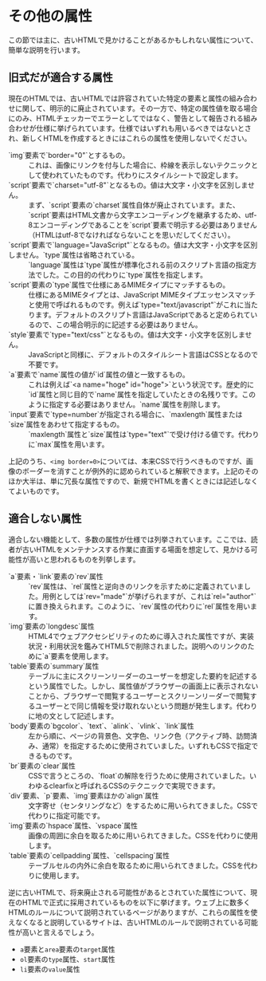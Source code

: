 # その他の属性

この節では主に、古いHTMLで見かけることがあるかもしれない属性について、簡単な説明を行います。

## 旧式だが適合する属性

現在のHTMLでは、古いHTMLでは許容されていた特定の要素と属性の組み合わせに関して、明示的に廃止されています。その一方で、特定の属性値を取る場合にのみ、HTMLチェッカーでエラーとしてではなく、警告として報告される組み合わせが仕様に挙げられています。仕様ではいずれも用いるべきではないとされ、新しくHTMLを作成するときにはこれらの属性を使用しないでください。

<dl>
<dt>`img`要素で`border="0"`とするもの。</dt>
<dd>これは、画像にリンクを付与した場合に、枠線を表示しないテクニックとして使われていたものです。代わりにスタイルシートで設定します。</dd>
<dt>`script`要素で`charset="utf-8"`となるもの。値は大文字・小文字を区別しません。</dt>
<dd>まず、`script`要素の`charset`属性自体が廃止されています。また、`script`要素はHTML文書から文字エンコーディングを継承するため、utf-8エンコーディングであることを`script`要素で明示する必要はありません（HTMLはutf-8でなければならないことを思いだしてください）。<!-- MDN曰く。 https://developer.mozilla.org/ja/docs/Web/HTML/Element/Script#Deprecated_attributes 本当にそうなの？ --></dd>
<dt>`script`要素で`language="JavaScript"`となるもの。値は大文字・小文字を区別しません。`type`属性は省略されている。</dt>
<dd>`language`属性は`type`属性が標準化される前のスクリプト言語の指定方法でした。この目的の代わりに`type`属性を指定します。</dd>
<dt>`script`要素の`type`属性で仕様にあるMIMEタイプにマッチするもの。</dt>
<dd>仕様にあるMIMEタイプとは、JavaScript MIMEタイプエッセンスマッチと使用で呼ばれるものです。例えば`type="text/javascript"`がこれに当たります。デフォルトのスクリプト言語はJavaScriptであると定められているので、この場合明示的に記述する必要はありません。</dd>
<dt>`style`要素で`type="text/css"`となるもの。値は大文字・小文字を区別しません。</dt>
<dd>JavaScriptと同様に、デフォルトのスタイルシート言語はCSSとなるので不要です。</dd>
<dt>`a`要素で`name`属性の値が`id`属性の値と一致するもの。</dt>
<dd>これは例えば`&lt;a name="hoge" id="hoge"&gt;`という状況です。歴史的に`id`属性と同じ目的で`name`属性を指定していたときの名残りです。このように指定する必要はありません。`name`属性を削除します。</dd>
<dt>`input`要素で`type=number`が指定される場合に、`maxlength`属性または`size`属性をあわせて指定するもの。</dt>
<dd>`maxlength`属性と`size`属性は`type="text"`で受け付ける値です。代わりに`max`属性を用います。</dd>
</dl>

上記のうち、`<img border=0>`については、本来CSSで行うべきものですが、画像のボーダーを消すことが例外的に認められていると解釈できます。上記のそのほか大半は、単に冗長な属性ですので、新規でHTMLを書くときには記述しなくてよいものです。

## 適合しない属性

適合しない機能として、多数の属性が仕様では列挙されています。ここでは、読者が古いHTMLをメンテナンスする作業に直面する場面を想定して、見かける可能性が高いと思われるものを列挙します。

<dl>
<dt>`a`要素・`link`要素の`rev`属性</dt>
<dd>`rev`属性は、`rel`属性と逆向きのリンクを示すために定義されていました。用例としては`rev="made"`が挙げられますが、これは`rel="author"`に置き換えられます。このように、`rev`属性の代わりに`rel`属性を用います。</dd>
<!--dt>`head`要素の`profile`属性、`html`要素の`version`属性</dt> - かなりマニアックなので、ここで書く必要もないのでは？ -
<dd>不要です。削除しても問題ありません。</dd-->
<dt><!--`iframe`要素・-->`img`要素の`longdesc`属性</dt>
<dd>HTML4でウェブアクセシビリティのために導入された属性ですが、実装状況・利用状況を鑑みてHTML5で削除されました。説明へのリンクのために`a`要素を使用します。</dd>
<dt>`table`要素の`summary`属性</dt>
<dd>テーブルに主にスクリーンリーダーのユーザーを想定した要約を記述するという属性でした。しかし、属性値がブラウザーの画面上に表示されないことから、ブラウザーで閲覧するユーザーとスクリーンリーダーで閲覧するユーザーとで同じ情報を受け取れないという問題が発生します。代わりに地の文として記述します。</dd>
<dt>`body`要素の`bgcolor`、`text`、`alink`、`vlink`、`link`属性</dt>
<dd>左から順に、ページの背景色、文字色、リンク色（アクティブ時、訪問済み、通常）を指定するために使用されていました。いずれもCSSで指定できるものです。</dd>
<dt>`br`要素の`clear`属性</dt>
<dd>CSSで言うところの、`float`の解除を行うために使用されていました。いわゆるclearfixと呼ばれるCSSのテクニックで実現できます。</dd>
<dt>`div`要素、`p`要素、`img`要素ほかの`align`属性</dt>
<dd>文字寄せ（センタリングなど）をするために用いられてきました。CSSで代わりに指定可能です。</dd>
<dt>`img`要素の`hspace`属性、`vspace`属性</dt>
<dd>画像の周囲に余白を取るために用いられてきました。CSSを代わりに使用します。</dd>
<dt>`table`要素の`cellpadding`属性、`cellspacing`属性</dt>
<dd>テーブルセルの内外に余白を取るために用いられてきました。CSSを代わりに使用します。</dd>
</dl>

逆に古いHTMLで、将来廃止される可能性があるとされていた属性について、現在のHTMLで正式に採用されているものを以下に挙げます。ウェブ上に数多くHTMLのルールについて説明されているページがありますが、これらの属性を使えなくなると説明しているサイトは、古いHTMLのルールで説明されている可能性が高いと言えるでしょう。

- `a`要素と`area`要素の`target`属性
- `ol`要素の`type`属性、`start`属性
- `li`要素の`value`属性

